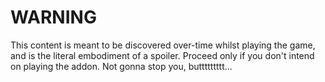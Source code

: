 # WARNING
This content is meant to be discovered over-time whilst playing the game, and is the literal embodiment of a spoiler. Proceed only if you don't intend on playing the addon. Not gonna stop you, buttttttttt...
